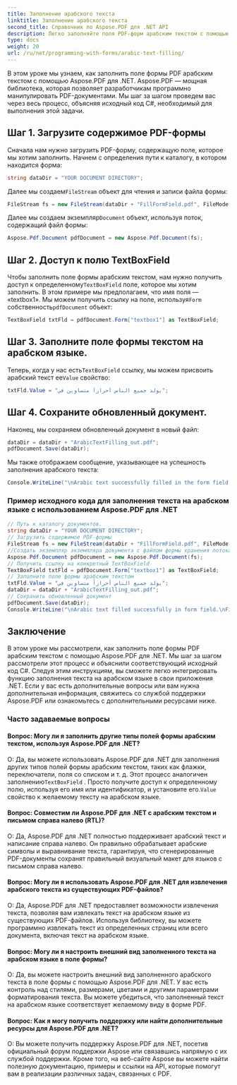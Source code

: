 ```yaml
---
title: Заполнение арабского текста
linktitle: Заполнение арабского текста
second_title: Справочник по Aspose.PDF для .NET API
description: Легко заполняйте поля PDF-форм арабским текстом с помощью Aspose.PDF для .NET.
type: docs
weight: 20
url: /ru/net/programming-with-forms/arabic-text-filling/
---
```

В этом уроке мы узнаем, как заполнить поле формы PDF арабским текстом с помощью Aspose.PDF для .NET. Aspose.PDF — мощная библиотека, которая позволяет разработчикам программно манипулировать PDF-документами. Мы шаг за шагом проведем вас через весь процесс, объясняя исходный код C#, необходимый для выполнения этой задачи.

## Шаг 1. Загрузите содержимое PDF-формы

Сначала нам нужно загрузить PDF-форму, содержащую поле, которое мы хотим заполнить. Начнем с определения пути к каталогу, в котором находится форма:

```csharp
string dataDir = "YOUR DOCUMENT DIRECTORY";
```

 Далее мы создаем`FileStream` объект для чтения и записи файла формы:

```csharp
FileStream fs = new FileStream(dataDir + "FillFormField.pdf", FileMode.Open, FileAccess.ReadWrite);
```

 Далее мы создаем экземпляр`Document` объект, используя поток, содержащий файл формы:

```csharp
Aspose.Pdf.Document pdfDocument = new Aspose.Pdf.Document(fs);
```

## Шаг 2. Доступ к полю TextBoxField

 Чтобы заполнить поле формы арабским текстом, нам нужно получить доступ к определенному`TextBoxField` поле, которое мы хотим заполнить. В этом примере мы предполагаем, что имя поля — «textbox1». Мы можем получить ссылку на поле, используя`Form` собственность`pdfDocument` объект:

```csharp
TextBoxField txtFld = pdfDocument.Form["textbox1"] as TextBoxField;
```

## Шаг 3. Заполните поле формы текстом на арабском языке.

 Теперь, когда у нас есть`TextBoxField` ссылку, мы можем присвоить арабский текст ее`Value` свойство:

```csharp
txtFld.Value = "يولد جميع الناس أحراراً متساوين في";
```

## Шаг 4. Сохраните обновленный документ.

Наконец, мы сохраняем обновленный документ в новый файл:

```csharp
dataDir = dataDir + "ArabicTextFilling_out.pdf";
pdfDocument.Save(dataDir);
```

Мы также отображаем сообщение, указывающее на успешность заполнения арабского текста:

```csharp
Console.WriteLine("\nArabic text successfully filled in the form field.\nFile saved in the following location: " + dataDir);
```

### Пример исходного кода для заполнения текста на арабском языке с использованием Aspose.PDF для .NET 
```csharp
// Путь к каталогу документов.
string dataDir = "YOUR DOCUMENT DIRECTORY";
// Загрузить содержимое PDF-формы
FileStream fs = new FileStream(dataDir + "FillFormField.pdf", FileMode.Open, FileAccess.ReadWrite);
//Создать экземпляр экземпляра документа с файлом формы хранения потока
Aspose.Pdf.Document pdfDocument = new Aspose.Pdf.Document(fs);
// Получить ссылку на конкретный TextBoxField
TextBoxField txtFld = pdfDocument.Form["textbox1"] as TextBoxField;
// Заполните поле формы арабским текстом
txtFld.Value = "يولد جميع الناس أحراراً متساوين في";
dataDir = dataDir + "ArabicTextFilling_out.pdf";
// Сохранить обновленный документ
pdfDocument.Save(dataDir);
Console.WriteLine("\nArabic text filled successfully in form field.\nFile saved at " + dataDir);
```

## Заключение

В этом уроке мы рассмотрели, как заполнить поле формы PDF арабским текстом с помощью Aspose.PDF для .NET. Мы шаг за шагом рассмотрели этот процесс и объяснили соответствующий исходный код C#. Следуя этим инструкциям, вы сможете легко интегрировать функцию заполнения текста на арабском языке в свои приложения .NET. Если у вас есть дополнительные вопросы или вам нужна дополнительная информация, свяжитесь со службой поддержки Aspose.PDF или ознакомьтесь с дополнительными ресурсами ниже.

### Часто задаваемые вопросы

#### Вопрос: Могу ли я заполнить другие типы полей формы арабским текстом, используя Aspose.PDF для .NET?

 О: Да, вы можете использовать Aspose.PDF для .NET для заполнения других типов полей формы арабским текстом, таких как флажки, переключатели, поля со списком и т. д. Этот процесс аналогичен заполнению`TextBoxField` . Просто получите доступ к определенному полю, используя его имя или идентификатор, и установите его.`Value` свойство к желаемому тексту на арабском языке.

#### Вопрос: Совместим ли Aspose.PDF для .NET с арабским текстом и письмом справа налево (RTL)?

О: Да, Aspose.PDF для .NET полностью поддерживает арабский текст и написание справа налево. Он правильно обрабатывает арабские символы и выравнивание текста, гарантируя, что сгенерированные PDF-документы сохранят правильный визуальный макет для языков с письмом справа налево.

#### Вопрос: Могу ли я использовать Aspose.PDF для .NET для извлечения арабского текста из существующих PDF-файлов?

О: Да, Aspose.PDF для .NET предоставляет возможности извлечения текста, позволяя вам извлекать текст на арабском языке из существующих PDF-файлов. Используя библиотеку, вы можете программно извлекать текст из определенных страниц или всего документа, включая текст на арабском языке.

#### Вопрос: Могу ли я настроить внешний вид заполненного текста на арабском языке в поле формы?

О: Да, вы можете настроить внешний вид заполненного арабского текста в поле формы с помощью Aspose.PDF для .NET. У вас есть контроль над стилями, размерами, цветами и другими параметрами форматирования текста. Вы можете убедиться, что заполненный текст на арабском языке соответствует желаемому виду в форме PDF.

#### Вопрос: Как я могу получить поддержку или найти дополнительные ресурсы для Aspose.PDF для .NET?

О: Вы можете получить поддержку Aspose.PDF для .NET, посетив официальный форум поддержки Aspose или связавшись напрямую с их службой поддержки. Кроме того, на веб-сайте Aspose вы можете найти полезную документацию, примеры и ссылки на API, которые помогут вам в реализации различных задач, связанных с PDF.